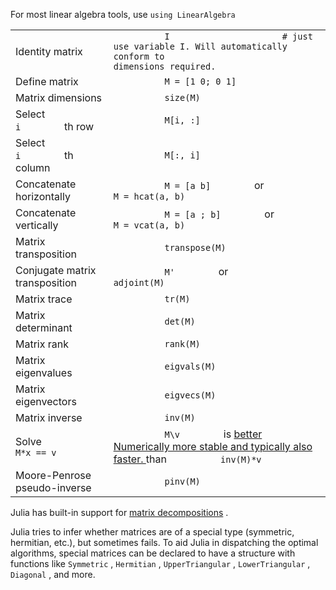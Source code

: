 For most linear algebra tools, use ` using LinearAlgebra
`

|                                          |                                                                                                                                                |
| ---------------------------------------- | ---------------------------------------------------------------------------------------------------------------------------------------------- |
| Identity matrix                          | `           I                      # just use variable I. Will automatically conform to                     dimensions required.         `     |
| Define matrix                            | `           M = [1 0; 0 1]         `                                                                                                           |
| Matrix dimensions                        | `           size(M)         `                                                                                                                  |
| Select `           i         ` th row    | `           M[i, :]         `                                                                                                                  |
| Select `           i         ` th column | `           M[:, i]         `                                                                                                                  |
| Concatenate horizontally                 | `           M = [a b]         ` or `           M = hcat(a, b)         `                                                                        |
| Concatenate vertically                   | `           M = [a ; b]         ` or `           M = vcat(a, b)         `                                                                      |
| Matrix transposition                     | `           transpose(M)         `                                                                                                             |
| Conjugate matrix transposition           | `           M'         ` or `           adjoint(M)         `                                                                                   |
| Matrix trace                             | `           tr(M)         `                                                                                                                    |
| Matrix determinant                       | `           det(M)         `                                                                                                                   |
| Matrix rank                              | `           rank(M)         `                                                                                                                  |
| Matrix eigenvalues                       | `           eigvals(M)         `                                                                                                               |
| Matrix eigenvectors                      | `           eigvecs(M)         `                                                                                                               |
| Matrix inverse                           | `           inv(M)         `                                                                                                                   |
| Solve `           M*x == v         `     | `           M\v         ` is [better <span> Numerically more stable and typically also faster. </span>](#) than `           inv(M)*v         ` |
| Moore-Penrose pseudo-inverse             | `           pinv(M)         `                                                                                                                  |

Julia has built-in support for [matrix
decompositions](https://docs.julialang.org/en/v1.0.0/stdlib/LinearAlgebra/)
.

Julia tries to infer whether matrices are of a special type (symmetric,
hermitian, etc.), but sometimes fails. To aid Julia in dispatching the
optimal algorithms, special matrices can be declared to have a structure
with functions like ` Symmetric ` , ` Hermitian ` , ` UpperTriangular `
, ` LowerTriangular ` , ` Diagonal ` , and more.
